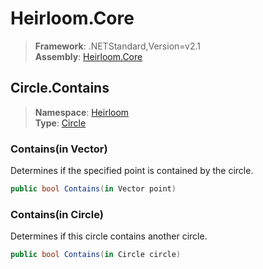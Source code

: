 # Heirloom.Core

> **Framework**: .NETStandard,Version=v2.1  
> **Assembly**: [Heirloom.Core][0]  

## Circle.Contains

> **Namespace**: [Heirloom][0]  
> **Type**: [Circle][1]  

### Contains(in Vector)

Determines if the specified point is contained by the circle.

```cs
public bool Contains(in Vector point)
```

### Contains(in Circle)

Determines if this circle contains another circle.

```cs
public bool Contains(in Circle circle)
```

[0]: ../Heirloom.Core.md
[1]: Heirloom.Circle.md
